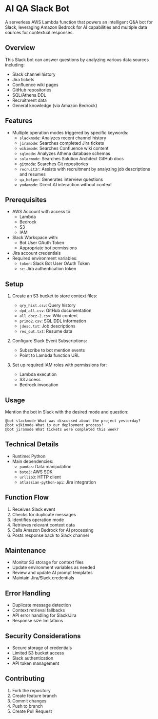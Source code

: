 # AI QA Slack Bot
A serverless AWS Lambda function that powers an intelligent Q&A bot for Slack, leveraging Amazon Bedrock for AI capabilities and multiple data sources for contextual responses.

## Overview
This Slack bot can answer questions by analyzing various data sources including:
- Slack channel history
- Jira tickets
- Confluence wiki pages
- GitHub repositories
- SQL/Athena DDL
- Recruitment data
- General knowledge (via Amazon Bedrock)

## Features
- Multiple operation modes triggered by specific keywords:
  - `slackmode`: Analyzes recent channel history
  - `jiramode`: Searches completed Jira tickets
  - `wikimode`: Searches Confluence wiki content
  - `sqlmode`: Analyzes Athena database schemas
  - `solarmode`: Searches Solution Architect GitHub docs
  - `gitmode`: Searches Git repositories
  - `recruit3r`: Assists with recruitment by analyzing job descriptions and resumes
  - `qa_helper`: Generates interview questions
  - `yodamode`: Direct AI interaction without context

## Prerequisites
- AWS Account with access to:
  - Lambda
  - Bedrock
  - S3
  - IAM
- Slack Workspace with:
  - Bot User OAuth Token
  - Appropriate bot permissions
- Jira account credentials
- Required environment variables:
  - `token`: Slack Bot User OAuth Token
  - `sc`: Jira authentication token

## Setup
1. Create an S3 bucket to store context files:
   - `qry_hist.csv`: Query history
   - `dpd_all.csv`: GitHub documentation
   - `all_docz-2.csv`: Wiki content
   - `primo2.csv`: SQL DDL information
   - `jdesc.txt`: Job descriptions
   - `res_out.txt`: Resume data

2. Configure Slack Event Subscriptions:
   - Subscribe to bot mention events
   - Point to Lambda function URL

3. Set up required IAM roles with permissions for:
   - Lambda execution
   - S3 access
   - Bedrock invocation

## Usage
Mention the bot in Slack with the desired mode and question:
```
@bot slackmode What was discussed about the project yesterday?
@bot wikimode What is our deployment process?
@bot jiramode What tickets were completed this week?
```

## Technical Details
- Runtime: Python
- Main dependencies:
  - `pandas`: Data manipulation
  - `boto3`: AWS SDK
  - `urllib3`: HTTP client
  - `atlassian-python-api`: Jira integration

## Function Flow
1. Receives Slack event
2. Checks for duplicate messages
3. Identifies operation mode
4. Retrieves relevant context data
5. Calls Amazon Bedrock for AI processing
6. Posts response back to Slack channel

## Maintenance
- Monitor S3 storage for context files
- Update environment variables as needed
- Review and update AI prompt templates
- Maintain Jira/Slack credentials

## Error Handling
- Duplicate message detection
- Context retrieval fallbacks
- API error handling for Slack/Jira
- Response size limitations

## Security Considerations
- Secure storage of credentials
- Limited S3 bucket access
- Slack authentication
- API token management

## Contributing
1. Fork the repository
2. Create feature branch
3. Commit changes
4. Push to branch
5. Create Pull Request
